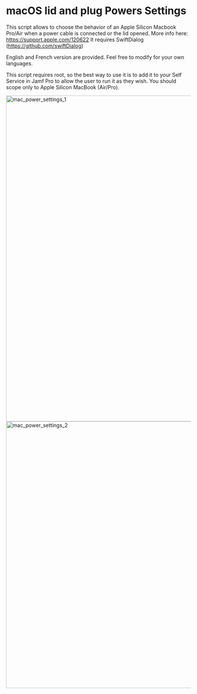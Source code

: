 # macOS lid and plug Powers Settings

This script allows to choose the behavior of an Apple Silicon Macbook Pro/Air when a power cable is connected or the lid opened. 
More info here: https://support.apple.com/120622
It requires SwiftDialog (https://github.com/swiftDialog)

English and French version are provided. Feel free to modify for your own languages.

This script requires root, so the best way to use it is to add it to your Self Service in Jamf Pro to allow the user to run it as they wish. You should scope only to Apple Silicon  MacBook (Air/Pro).

<img width="888" alt="mac_power_settings_1" src="https://github.com/user-attachments/assets/f2fb3a6e-9161-4ac4-a133-0eead98da1bc" />

<img width="727" alt="mac_power_settings_2" src="https://github.com/user-attachments/assets/805bbc26-4efe-4a31-a746-e06382ed903c" />

